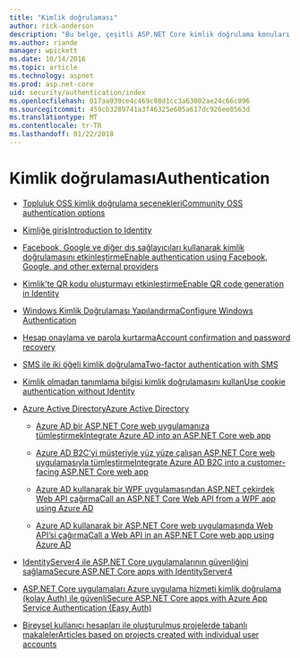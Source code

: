 ```yaml
---
title: "Kimlik doğrulaması"
author: rick-anderson
description: "Bu belge, çeşitli ASP.NET Core kimlik doğrulama konuları için içerik tablosu olarak görev yapar."
ms.author: riande
manager: wpickett
ms.date: 10/14/2016
ms.topic: article
ms.technology: aspnet
ms.prod: asp.net-core
uid: security/authentication/index
ms.openlocfilehash: 017aa939ce4c469c08d1cc3a63002ae24c66c096
ms.sourcegitcommit: 459cb3289741a3f46325e605a617dc926ee0563d
ms.translationtype: MT
ms.contentlocale: tr-TR
ms.lasthandoff: 01/22/2018
---
```

# <a name="authentication"></a><span data-ttu-id="d120d-103">Kimlik doğrulaması</span><span class="sxs-lookup"><span data-stu-id="d120d-103">Authentication</span></span>

* [<span data-ttu-id="d120d-104">Topluluk OSS kimlik doğrulama seçenekleri</span><span class="sxs-lookup"><span data-stu-id="d120d-104">Community OSS authentication options</span></span>](community.md)

* [<span data-ttu-id="d120d-105">Kimliğe giriş</span><span class="sxs-lookup"><span data-stu-id="d120d-105">Introduction to Identity</span></span>](identity.md)

* [<span data-ttu-id="d120d-106">Facebook, Google ve diğer dış sağlayıcıları kullanarak kimlik doğrulamasını etkinleştirme</span><span class="sxs-lookup"><span data-stu-id="d120d-106">Enable authentication using Facebook, Google, and other external providers</span></span>](social/index.md)

* [<span data-ttu-id="d120d-107">Kimlik’te QR kodu oluşturmayı etkinleştirme</span><span class="sxs-lookup"><span data-stu-id="d120d-107">Enable QR code generation in Identity</span></span>](identity-enable-qrcodes.md)

* [<span data-ttu-id="d120d-108">Windows Kimlik Doğrulaması Yapılandırma</span><span class="sxs-lookup"><span data-stu-id="d120d-108">Configure Windows Authentication</span></span>](windowsauth.md)

* [<span data-ttu-id="d120d-109">Hesap onaylama ve parola kurtarma</span><span class="sxs-lookup"><span data-stu-id="d120d-109">Account confirmation and password recovery</span></span>](accconfirm.md)

* [<span data-ttu-id="d120d-110">SMS ile iki öğeli kimlik doğrulama</span><span class="sxs-lookup"><span data-stu-id="d120d-110">Two-factor authentication with SMS</span></span>](2fa.md)

* [<span data-ttu-id="d120d-111">Kimlik olmadan tanımlama bilgisi kimlik doğrulamasını kullan</span><span class="sxs-lookup"><span data-stu-id="d120d-111">Use cookie authentication without Identity</span></span>](cookie.md)

* [<span data-ttu-id="d120d-112">Azure Active Directory</span><span class="sxs-lookup"><span data-stu-id="d120d-112">Azure Active Directory</span></span>](azure-active-directory/index.md)

  * [<span data-ttu-id="d120d-113">Azure AD bir ASP.NET Core web uygulamanıza tümleştirmek</span><span class="sxs-lookup"><span data-stu-id="d120d-113">Integrate Azure AD into an ASP.NET Core web app</span></span>](https://azure.microsoft.com/documentation/samples/active-directory-dotnet-webapp-openidconnect-aspnetcore/)

  * [<span data-ttu-id="d120d-114">Azure AD B2C’yi müşteriyle yüz yüze çalışan ASP.NET Core web uygulamasıyla tümleştirme</span><span class="sxs-lookup"><span data-stu-id="d120d-114">Integrate Azure AD B2C into a customer-facing ASP.NET Core web app</span></span>](azure-ad-b2c.md)

  * [<span data-ttu-id="d120d-115">Azure AD kullanarak bir WPF uygulamasından ASP.NET çekirdek Web API çağırma</span><span class="sxs-lookup"><span data-stu-id="d120d-115">Call an ASP.NET Core Web API from a WPF app using Azure AD</span></span>](https://azure.microsoft.com/documentation/samples/active-directory-dotnet-native-aspnetcore/)

  * [<span data-ttu-id="d120d-116">Azure AD kullanarak bir ASP.NET Core web uygulamasında Web API’si çağırma</span><span class="sxs-lookup"><span data-stu-id="d120d-116">Call a Web API in an ASP.NET Core web app using Azure AD</span></span>](https://azure.microsoft.com/documentation/samples/active-directory-dotnet-webapp-webapi-openidconnect-aspnetcore/)

* [<span data-ttu-id="d120d-117">IdentityServer4 ile ASP.NET Core uygulamalarının güvenliğini sağlama</span><span class="sxs-lookup"><span data-stu-id="d120d-117">Secure ASP.NET Core apps with IdentityServer4</span></span>](http://docs.identityserver.io/en/release/)

* [<span data-ttu-id="d120d-118">ASP.NET Core uygulamaları Azure uygulama hizmeti kimlik doğrulama (kolay Auth) ile güvenli</span><span class="sxs-lookup"><span data-stu-id="d120d-118">Secure ASP.NET Core apps with Azure App Service Authentication (Easy Auth)</span></span>](https://docs.microsoft.com/azure/app-service/app-service-authentication-overview)

* [<span data-ttu-id="d120d-119">Bireysel kullanıcı hesapları ile oluşturulmuş projelerde tabanlı makaleler</span><span class="sxs-lookup"><span data-stu-id="d120d-119">Articles based on projects created with individual user accounts</span></span>](xref:security/authentication/individual)
